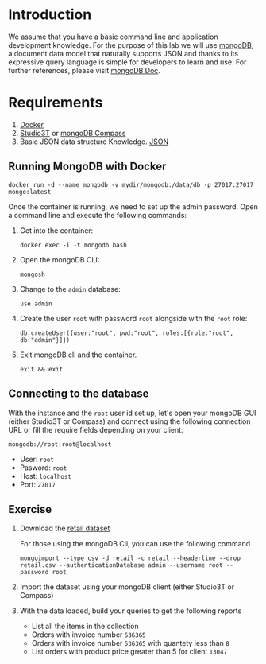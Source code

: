 # Introduction

We assume that you have a basic command line  and application development knowledge.
For the purpose of this lab we will use 
[mongoDB](https://www.mongodb.com/), a document data model that naturally supports JSON and thanks to its expressive query language is simple for developers to learn and use.
For further references, please visit [mongoDB Doc](https://docs.mongodb.com/). 

# Requirements

1. [Docker](https://docs.docker.com/engine/install/)
2. [Studio3T](https://studio3t.com/download/) or [mongoDB Compass](https://www.mongodb.com/es/products/compass)
3. Basic JSON data structure Knowledge. [JSON](https://www.w3resource.com/JSON/structures.php)

## Running MongoDB with Docker

```
docker run -d --name mongodb -v mydir/mongodb:/data/db -p 27017:27017 mongo:latest
```

Once the container is running, we need to set up the admin password. Open a command line and execute the following commands:

1. Get into the container:
    ```
    docker exec -i -t mongodb bash
    ```

2. Open the mongoDB CLI:
    ```
    mongosh
    ```

3. Change to the `admin` database:
    ```
    use admin
    ```

4. Create the user `root` with password `root` alongside with the `root` role:
    ```
    db.createUser({user:"root", pwd:"root", roles:[{role:"root", db:"admin"}]})
    ```

5. Exit mongoDB cli and the container.
    ```
    exit && exit
    ```

## Connecting to the database

With the instance and the `root` user id set up, let's open your mongoDB GUI (either Studio3T or Compass) and connect using the following connection URL or fill the require fields depending on your client.

```
mongodb://root:root@localhost
```

* User: `root`
* Pasword: `root`
* Host: `localhost`
* Port: `27017`


## Exercise

1. Download the [retail dataset](./data/retail.csv)

    For those using the mongoDB Cli, you can use the following command

    ```
    mongoimport --type csv -d retail -c retail --headerline --drop retail.csv --authenticationDatabase admin --username root --password root
    ```

2. Import the dataset using your mongoDB client (either Studio3T or Compass)

3. With the data loaded, build your queries to get the following reports
   * List all the items in the collection
   * Orders with invoice number `536365`
   * Orders with invoice number `536365` with quantety less than `8`
   * List orders with product price greater than 5 for client `13047`

